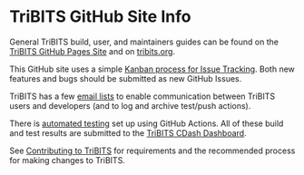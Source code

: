 # TriBITS GitHub Site Info

General TriBITS build, user, and maintainers guides can be found on the [TriBITS GitHub Pages Site](https://tribitspub.github.io/TriBITS/) and on [tribits.org](https://tribits.org).

This GitHub site uses a simple [Kanban process for Issue Tracking](https://github.com/TriBITSPub/TriBITS/wiki/Kanban-Process-for-Issue-Tracking).  Both new features and bugs should be submitted as new GitHub Issues.

TriBITS has a few [email lists](https://github.com/TriBITSPub/TriBITS/wiki/Email-Lists) to enable communication between TriBITS users and developers (and to log and archive test/push actions).

There is [automated testing](https://github.com/TriBITSPub/TriBITS/actions) set up using GitHub Actions.  All of these build and test results are submitted to the [TriBITS CDash Dashboard](https://github.com/TriBITSPub/TriBITS/wiki/TriBITS-CDash-Dashboard).

See [Contributing to TriBITS](https://github.com/TriBITSPub/TriBITS/blob/master/CONTRIBUTING.md) for requirements and the recommended process for making changes to TriBITS.
